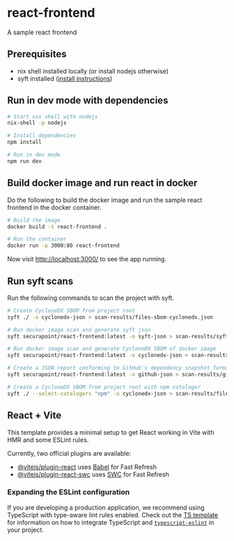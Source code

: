 # react-frontend
A sample react frontend

## Prerequisites
- nix shell installed locally (or install nodejs otherwise)
- syft installed ([install instructions](https://github.com/anchore/syft?tab=readme-ov-file#installation))

## Run in dev mode with dependencies

```bash
# Start nix shell with nodejs
nix-shell -p nodejs

# Install dependencies
npm install

# Run in dev mode
npm run dev
```

## Build docker image and run react in docker
Do the following to build the docker image and run the sample react frontend in the docker container.

```bash
# Build the image
docker build -t react-frontend .

# Run the container
docker run -p 3000:80 react-frontend
```

Now visit [http://localhost:3000/](http://localhost:3000/) to see the app running.

## Run syft scans
Run the following commands to scan the project with syft.

```bash
# Create CycloneDX SBOM from project root
syft ./ -o cyclonedx-json > scan-results/files-sbom-cyclonedx.json

# Run docker image scan and generate syft json
syft securapoint/react-frontend:latest -o syft-json > scan-results/syft.json

# Run docker image scan and generate CycloneDX SBOM of docker image
syft securapoint/react-frontend:latest -o cyclonedx-json > scan-results/image-sbom-cyclonedx.json

# Create a JSON report conforming to GitHub's dependency snapshot format
syft securapoint/react-frontend:latest -o github-json > scan-results/github-dependencies.json

# Create a CycloneDX SBOM from project root with npm cataloger
syft ./ --select-catalogers "npm" -o cyclonedx-json > scan-results/files-npm-cataloger-sbom-cyclonedx.json
```


## React + Vite

This template provides a minimal setup to get React working in Vite with HMR and some ESLint rules.

Currently, two official plugins are available:

- [@vitejs/plugin-react](https://github.com/vitejs/vite-plugin-react/blob/main/packages/plugin-react) uses [Babel](https://babeljs.io/) for Fast Refresh
- [@vitejs/plugin-react-swc](https://github.com/vitejs/vite-plugin-react/blob/main/packages/plugin-react-swc) uses [SWC](https://swc.rs/) for Fast Refresh

### Expanding the ESLint configuration

If you are developing a production application, we recommend using TypeScript with type-aware lint rules enabled. Check out the [TS template](https://github.com/vitejs/vite/tree/main/packages/create-vite/template-react-ts) for information on how to integrate TypeScript and [`typescript-eslint`](https://typescript-eslint.io) in your project.
